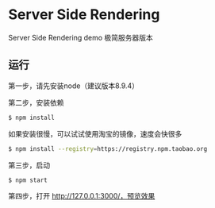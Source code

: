 # Server Side Rendering
Server Side Rendering demo 极简服务器版本

## 运行
第一步，请先安装node（建议版本8.9.4）

第二步，安装依赖

```bash
$ npm install
```

如果安装很慢，可以试试使用淘宝的镜像，速度会快很多

```bash
$ npm install --registry=https://registry.npm.taobao.org
```

第三步，启动

```bash
$ npm start
```

第四步，打开 http://127.0.0.1:3000/，预览效果
